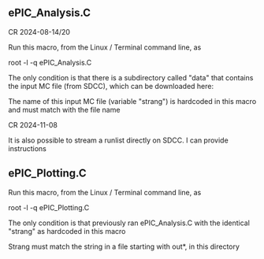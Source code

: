## ePIC_Analysis.C

CR 2024-08-14/20

Run this macro, from the Linux / Terminal command line, as

root -l -q ePIC_Analysis.C

The only condition is that there is a subdirectory called "data" that contains the input MC file (from SDCC), which can be downloaded here:

The name of this input MC file (variable "strang") is hardcoded in this macro and must match with the file name

CR 2024-11-08

It is also possible to stream a runlist directly on SDCC. I can provide instructions

## ePIC_Plotting.C

Run this macro, from the Linux / Terminal command line, as

root -l -q ePIC_Plotting.C

The only condition is that previously ran ePIC_Analysis.C  with the identical "strang" as hardcoded in this macro

Strang must match the string in a file starting with out*, in this directory
